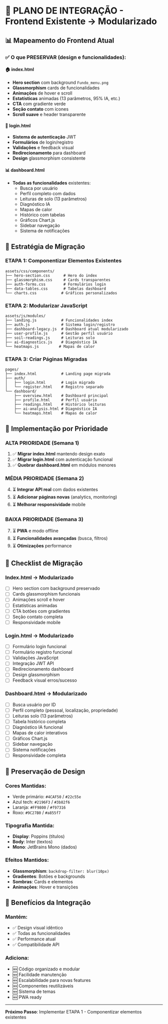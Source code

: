 # 🔄 PLANO DE INTEGRAÇÃO - Frontend Existente → Modularizado

## 📊 **Mapeamento do Frontend Atual**

### ✅ **O que PRESERVAR (design e funcionalidades):**

#### 🏠 **index.html**
- **Hero section** com background `Fundo_menu.png`
- **Glassmorphism** cards de funcionalidades
- **Animações** de hover e scroll
- **Estatísticas** animadas (13 parâmetros, 95% IA, etc.)
- **CTA** com gradiente verde
- **Seção contato** com ícones
- **Scroll suave** e header transparente

#### 🔐 **login.html**
- **Sistema de autenticação** JWT
- **Formulários** de login/registro
- **Validações** e feedback visual
- **Redirecionamento** para dashboard
- **Design** glassmorphism consistente

#### 📊 **dashboard.html**
- **Todas as funcionalidades** existentes:
  - Busca por usuário
  - Perfil completo com dados
  - Leituras de solo (13 parâmetros)
  - Diagnóstico IA
  - Mapas de calor
  - Histórico com tabelas
  - Gráficos Chart.js
  - Sidebar navegação
  - Sistema de notificações

## 🎯 **Estratégia de Migração**

### **ETAPA 1: Componentizar Elementos Existentes**
```
assets/css/components/
├── hero-section.css      # Hero do index
├── glassmorphism.css     # Cards transparentes
├── auth-forms.css        # Formulários login
├── data-tables.css       # Tabelas dashboard
└── charts.css           # Gráficos personalizados
```

### **ETAPA 2: Modularizar JavaScript**
```
assets/js/modules/
├── landing.js           # Funcionalidades index
├── auth.js              # Sistema login/registro
├── dashboard-legacy.js  # Dashboard atual modularizado
├── user-profile.js      # Gestão perfil usuário
├── soil-readings.js     # Leituras solo
├── ai-diagnostics.js    # Diagnóstico IA
└── heatmaps.js         # Mapas de calor
```

### **ETAPA 3: Criar Páginas Migradas**
```
pages/
├── index.html           # Landing page migrada
├── auth/
│   ├── login.html       # Login migrado
│   └── register.html    # Registro separado
└── dashboard/
    ├── overview.html    # Dashboard principal
    ├── profile.html     # Perfil usuário
    ├── readings.html    # Histórico leituras
    ├── ai-analysis.html # Diagnóstico IA
    └── heatmaps.html    # Mapas de calor
```

## 🔧 **Implementação por Prioridade**

### **ALTA PRIORIDADE** (Semana 1)
1. ✅ **Migrar index.html** mantendo design exato
2. ✅ **Migrar login.html** com autenticação funcional
3. ✅ **Quebrar dashboard.html** em módulos menores

### **MÉDIA PRIORIDADE** (Semana 2)
4. ⏳ **Integrar API real** com dados existentes
5. ⏳ **Adicionar páginas novas** (analytics, monitoring)
6. ⏳ **Melhorar responsividade** mobile

### **BAIXA PRIORIDADE** (Semana 3)
7. ⏳ **PWA** e modo offline
8. ⏳ **Funcionalidades avançadas** (busca, filtros)
9. ⏳ **Otimizações** performance

## 📝 **Checklist de Migração**

### **Index.html → Modularizado**
- [ ] Hero section com background preservado
- [ ] Cards glassmorphism funcionais
- [ ] Animações scroll e hover
- [ ] Estatísticas animadas
- [ ] CTA botões com gradientes
- [ ] Seção contato completa
- [ ] Responsividade mobile

### **Login.html → Modularizado**
- [ ] Formulário login funcional
- [ ] Formulário registro funcional
- [ ] Validações JavaScript
- [ ] Integração JWT API
- [ ] Redirecionamento dashboard
- [ ] Design glassmorphism
- [ ] Feedback visual erros/sucesso

### **Dashboard.html → Modularizado**
- [ ] Busca usuário por ID
- [ ] Perfil completo (pessoal, localização, propriedade)
- [ ] Leituras solo (13 parâmetros)
- [ ] Tabela histórico completa
- [ ] Diagnóstico IA funcional
- [ ] Mapas de calor interativos
- [ ] Gráficos Chart.js
- [ ] Sidebar navegação
- [ ] Sistema notificações
- [ ] Responsividade completa

## 🎨 **Preservação de Design**

### **Cores Mantidas:**
- Verde primário: `#4CAF50` / `#22c55e`
- Azul tech: `#2196F3` / `#3b82f6`
- Laranja: `#FF9800` / `#f97316`
- Roxo: `#9C27B0` / `#a855f7`

### **Tipografia Mantida:**
- **Display**: Poppins (títulos)
- **Body**: Inter (textos)
- **Mono**: JetBrains Mono (dados)

### **Efeitos Mantidos:**
- **Glassmorphism**: `backdrop-filter: blur(10px)`
- **Gradientes**: Botões e backgrounds
- **Sombras**: Cards e elementos
- **Animações**: Hover e transições

## 🚀 **Benefícios da Integração**

### **Mantém:**
- ✅ Design visual idêntico
- ✅ Todas as funcionalidades
- ✅ Performance atual
- ✅ Compatibilidade API

### **Adiciona:**
- 🆕 Código organizado e modular
- 🆕 Facilidade manutenção
- 🆕 Escalabilidade para novas features
- 🆕 Componentes reutilizáveis
- 🆕 Sistema de temas
- 🆕 PWA ready

---

**Próximo Passo**: Implementar ETAPA 1 - Componentizar elementos existentes